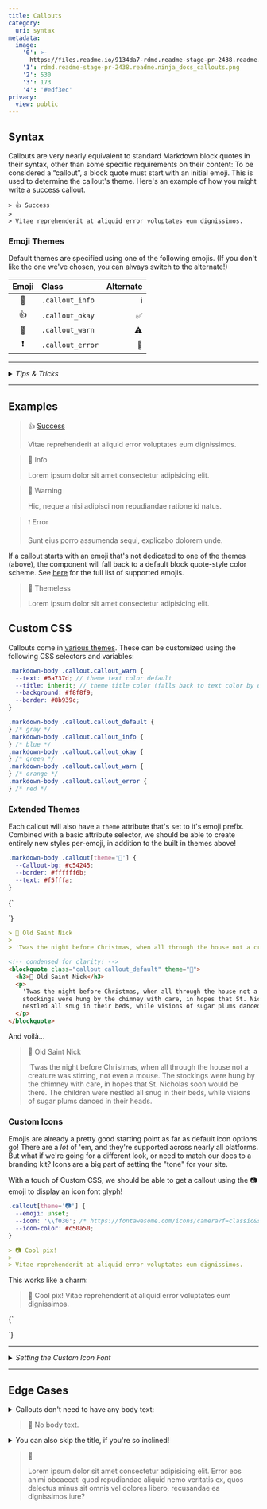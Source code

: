 ```yaml
---
title: Callouts
category:
  uri: syntax
metadata:
  image:
    '0': >-
      https://files.readme.io/9134da7-rdmd.readme-stage-pr-2438.readme.ninja_docs_callouts.png
    '1': rdmd.readme-stage-pr-2438.readme.ninja_docs_callouts.png
    '2': 530
    '3': 173
    '4': '#edf3ec'
privacy:
  view: public
---
```


## Syntax

Callouts are very nearly equivalent to standard Markdown block quotes in their syntax, other than some specific requirements on their content: To be considered a “callout”, a block quote must start with an initial emoji. This is used to determine the callout's theme. Here's an example of how you might write a success callout.

```
> 👍 Success
>
> Vitae reprehenderit at aliquid error voluptates eum dignissimos.
```

### Emoji Themes

Default themes are specified using one of the following emojis. (If you don't like the one we've chosen, you can always switch to the alternate!)

| Emoji | Class            | Alternate |
| :---: | :--------------- | --------: |
|  📘   | `.callout_info`  |        ℹ️ |
|  👍   | `.callout_okay`  |        ✅ |
|  🚧   | `.callout_warn`  |        ⚠️ |
|  ❗️   | `.callout_error` |        🛑 |

<hr />
<details>
  <summary><em>Tips & Tricks </em></summary><br />

If you have a block quote that starts with an initial emoji which _should not_ be rendered as a ReadMe callout, just bold the emoji. It's a bit of a hack for sure, but it's easy enough, and hey: it works! So this:

```
> **👋** Lorem ipsum dolor sit amet consectetur adipisicing elit.
```

Renders to a plain ol' block quote:

> **👋** Lorem ipsum dolor sit amet consectetur adipisicing elit.

</details><hr />

## Examples

> 👍 [Success](#edge-cases)
>
> Vitae reprehenderit at aliquid error voluptates eum dignissimos.

> 📘 Info
>
> Lorem ipsum dolor sit amet consectetur adipisicing elit.

> 🚧 Warning
>
> Hic, neque a nisi adipisci non repudiandae ratione id natus.

> ❗️ Error
>
> Sunt eius porro assumenda sequi, explicabo dolorem unde.

If a callout starts with an emoji that's not dedicated to one of the themes (above), the component will fall back to a default block quote-style color scheme. See [here](https://unicode.org/Public/emoji/14.0/emoji-test.txt) for the full list of supported emojis.

> 🥇 Themeless
>
> Lorem ipsum dolor sit amet consectetur adipisicing elit.

## Custom CSS

Callouts come in [various themes](#section--examples-). These can be customized using the following CSS selectors and variables:

```scss CSS Variables
.markdown-body .callout.callout_warn {
  --text: #6a737d; // theme text color default
  --title: inherit; // theme title color (falls back to text color by default)
  --background: #f8f8f9;
  --border: #8b939c;
}
```

```scss Theme Selectors
.markdown-body .callout.callout_default {
} /* gray */
.markdown-body .callout.callout_info {
} /* blue */
.markdown-body .callout.callout_okay {
} /* green */
.markdown-body .callout.callout_warn {
} /* orange */
.markdown-body .callout.callout_error {
} /* red */
```

### Extended Themes

Each callout will also have a `theme` attribute that's set to it's emoji prefix. Combined with a basic attribute selector, we should be able to create entirely new styles per-emoji, in addition to the built in themes above!

```css Custom CSS
.markdown-body .callout[theme='🎅'] {
  --Callout-bg: #c54245;
  --border: #ffffff6b;
  --text: #f5fffa;
}
```

<HTMLBlock>{`

<style>
.markdown-body .callout[theme=\"🎅\"] {
  --background: #c54245 !important;
  --border: #ffffff6b;
  --text: #f5fffa;
}
</style>`}
</HTMLBlock>

```markdown Markdown Syntax
> 🎅 Old Saint Nick
>
> 'Twas the night before Christmas, when all through the house not a creature was stirring, not even a mouse. The stockings were hung by the chimney with care, in hopes that St. Nicholas soon would be there. The children were nestled all snug in their beds, while visions of sugar plums danced in their heads.
```

```html Generated HTML
<!-- condensed for clarity! -->
<blockquote class="callout callout_default" theme="🎅">
  <h3>🎅 Old Saint Nick</h3>
  <p>
    'Twas the night before Christmas, when all through the house not a creature was stirring, not even a mouse. The
    stockings were hung by the chimney with care, in hopes that St. Nicholas soon would be there. The children were
    nestled all snug in their beds, while visions of sugar plums danced in their heads.
  </p>
</blockquote>
```

And voilà...

> 🎅 Old Saint Nick
>
> 'Twas the night before Christmas, when all through the house not a creature was stirring, not even a mouse. The stockings were hung by the chimney with care, in hopes that St. Nicholas soon would be there. The children were nestled all snug in their beds, while visions of sugar plums danced in their heads.

### Custom Icons

Emojis are already a pretty good starting point as far as default icon options go! There are a _lot_ of 'em, and they're supported across nearly all platforms. But what if we're going for a different look, or need to match our docs to a branding kit? Icons are a big part of setting the "tone" for your site.

With a touch of Custom CSS, we should be able to get a callout using the 📷 emoji to display an icon font glyph!

```css Custom CSS
.callout[theme='📷'] {
  --emoji: unset;
  --icon: '\\f030'; /* https://fontawesome.com/icons/camera?f=classic&s=solid */
  --icon-color: #c50a50;
}
```

```Markdown Syntax
> 📷 Cool pix!
>
> Vitae reprehenderit at aliquid error voluptates eum dignissimos.
```

This works like a charm:

<div id="my-theme">

> 📸 Cool pix!
> Vitae reprehenderit at aliquid error voluptates eum dignissimos.

<HTMLBlock>{`

<style>
#my-theme .callout[theme=📸] {
  --emoji: unset;
  --icon: '\\f030';
}
#my-theme .callout[theme=📷],
#my-theme .callout[theme=📸] {
  --icon-color: #c50a50;
  --border: var(--icon-color);
  --title: var(--icon-color);
}
summary {
  outline: none;
  user-select: none;
}
</style>`}
</HTMLBlock>

</div>

<hr />
<details>
  <summary><em>Setting the Custom Icon Font</em></summary><br />

The custom icon font defaults to `Font Awesome 6 Pro`.

```css
.callout[theme='📷'] {
  --icon-font: 'Font Awesome 6 Pro';
}
```

</details>
<hr />

## Edge Cases

<details>
  <summary>Callouts don't need to have any body text:</summary><br />

```
> 🥇  No body text.
```

</details>

> 🥇 No body text.

<details>
  <summary>You can also skip the title, if you're so inclined!</summary><br />

```
> 🥈
>
> Lorem ipsum dolor sit amet consectetur adipisicing elit. Error eos animi obcaecati quod repudiandae aliquid nemo veritatis ex, quos delectus minus sit omnis vel dolores libero, recusandae ea dignissimos iure?
```

</details>

> 🥈
>
> Lorem ipsum dolor sit amet consectetur adipisicing elit. Error eos animi obcaecati quod repudiandae aliquid nemo veritatis ex, quos delectus minus sit omnis vel dolores libero, recusandae ea dignissimos iure?
